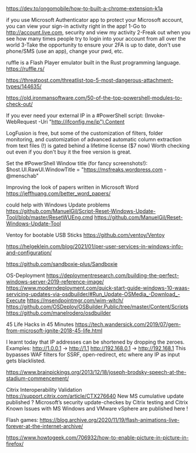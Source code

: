 https://dev.to/ongomobile/how-to-built-a-chrome-extension-k1a

if you use Microsoft Authenticator app to protect your Microsoft account, you can view your sign-in activity right in the app!
1-Go to http://account.live.com, security and view my activity
2-Freak out when you see how many times people try to login into your account from all over the world
3-Take the opportunity to ensure your 2FA is up to date, don't use phone/SMS (use an app), change your pwd, etc.

ruffle is a Flash Player emulator built in the Rust programming language.
https://ruffle.rs/

https://threatpost.com/threatlist-top-5-most-dangerous-attachment-types/144635/

https://old.ironmansoftware.com/50-of-the-top-powershell-modules-to-check-out/

If you ever need your external IP in a #PowerShell  script:
(Invoke-WebRequest -Uri "http://ifconfig.me/ip").Content

LogFusion is free, but some of the customization of filters, folder monitoring, and customization of advanced automatic column extraction from text files (!) is gated behind a lifetime license ($7 now)
Worth checking out even if you don't buy it the free version is great.

Set the #PowerShell Window title (for fancy screenshots!):
$host.UI.RawUI.WindowTitle = "https://msfreaks.wordpress.com - @menschab"

Improving the look of papers written in Microsoft Word
https://jeffhuang.com/better_word_papers/

could help with Windows Update problems
https://github.com/ManuelGil/Script-Reset-Windows-Update-Tool/blob/master/ResetWUEng.cmd
https://github.com/ManuelGil/Reset-Windows-Update-Tool

Ventoy for bootable USB Sticks
https://github.com/ventoy/Ventoy

https://helgeklein.com/blog/2021/01/per-user-services-in-windows-info-and-configuration/

https://github.com/sandboxie-plus/Sandboxie

OS-Deployment
https://deploymentresearch.com/building-the-perfect-windows-server-2019-reference-image/
https://www.moderndeployment.com/quick-start-guide-windows-10-waas-servicing-updates-via-osdbuilder/#Run_Update-OSMedia_-Download_-Execute
https://msendpointmgr.com/wim-witch/
https://github.com/OSDeploy/OSBuilder.Public/tree/master/Content/Scripts
https://github.com/manelrodero/osdbuilder

45 Life Hacks in 45 Minutes
https://tech.wandersick.com/2019/07/gem-from-microsoft-ignite-2018-45-life.html

I learnt today that IP addresses can be shortened by dropping the zeroes.
Examples:
http://1.0.0.1 → http://1.1
http://192.168.0.1 → http://192.168.1
This bypasses WAF filters for SSRF, open-redirect, etc where any IP as input gets blacklisted.

https://www.brainpickings.org/2013/12/18/joseph-brodsky-speech-at-the-stadium-commencement/

Citrix Interoperability Validation
https://support.citrix.com/article/CTX276640
New MS cumulative update published ?
Microsoft’s security update-checkes by Citrix testing and 
Citrix Known Issues with MS Windows and VMware vSphere are published here !


Flash games:
https://blog.archive.org/2020/11/19/flash-animations-live-forever-at-the-internet-archive/

https://www.howtogeek.com/706932/how-to-enable-picture-in-picture-in-firefox/

















